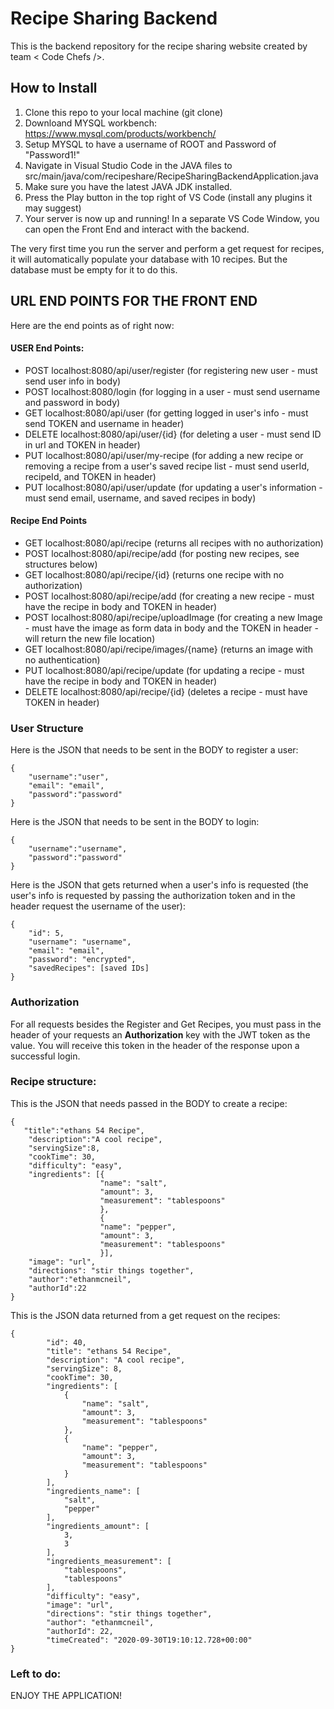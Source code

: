 # Recipe Sharing Backend
This is the backend repository for the recipe sharing website created by team < Code Chefs />.

## How to Install
1. Clone this repo to your local machine (git clone)
2. Downloand MYSQL workbench: https://www.mysql.com/products/workbench/
3. Setup MYSQL to have a username of ROOT and Password of "Password1!"
4. Navigate in Visual Studio Code in the JAVA files to src/main/java/com/recipeshare/RecipeSharingBackendApplication.java
5. Make sure you have the latest JAVA JDK installed.
6. Press the Play button in the top right of VS Code (install any plugins it may suggest)
7. Your server is now up and running! In a separate VS Code Window, you can open the Front End and interact with the backend.

The very first time you run the server and perform a get request for recipes, it will automatically populate your database with 10 recipes. But the database must be empty for it to do this.

## URL END POINTS FOR THE FRONT END
Here are the end points as of right now:

#### USER End Points:
- POST localhost:8080/api/user/register (for registering new user - must send user info in body)
- POST localhost:8080/login (for logging in a user - must send username and password in body)
- GET localhost:8080/api/user (for getting logged in user's info - must send TOKEN and username in header)
- DELETE localhost:8080/api/user/{id} (for deleting a user - must send ID in url and TOKEN in header)
- PUT localhost:8080/api/user/my-recipe (for adding a new recipe or removing a recipe from a user's saved recipe list - must send userId, recipeId, and TOKEN in header)
- PUT localhost:8080/api/user/update (for updating a user's information - must send email, username, and saved recipes in body)

#### Recipe End Points
- GET localhost:8080/api/recipe (returns all recipes with no authorization)
- POST localhost:8080/api/recipe/add (for posting new recipes, see structures below)
- GET localhost:8080/api/recipe/{id} (returns one recipe with no authorization)
- POST localhost:8080/api/recipe/add (for creating a new recipe - must have the recipe in body and TOKEN in header)
- POST localhost:8080/api/recipe/uploadImage (for creating a new Image - must have the image as form data in body and the TOKEN in header - will return the new file location)
- GET localhost:8080/api/recipe/images/{name} (returns an image with no authentication)
- PUT localhost:8080/api/recipe/update (for updating a recipe - must have the recipe in body and TOKEN in header)
- DELETE localhost:8080/api/recipe/{id} (deletes a recipe - must have TOKEN in header)



### User Structure
Here is the JSON that needs to be sent in the BODY to register a user:
```
{
    "username":"user",
    "email": "email",
    "password":"password"
}
```
Here is the JSON that needs to be sent in the BODY to login:
```
{
    "username":"username",
    "password":"password"
}
```
Here is the JSON that gets returned when a user's info is requested (the user's info is requested by passing the authorization token and in the header request the username of the user):
```
{
    "id": 5,
    "username": "username",
    "email": "email",
    "password": "encrypted",
    "savedRecipes": [saved IDs]
}
```

### Authorization
For all requests besides the Register and Get Recipes, you must pass in the header of your requests an **Authorization** key with the JWT token as the value. You will receive this token in the header of the response upon a successful login.

### Recipe structure:
This is the JSON that needs passed in the BODY to create a recipe:
```
{
   "title":"ethans 54 Recipe",
    "description":"A cool recipe",
    "servingSize":8,
    "cookTime": 30,
	"difficulty": "easy",
    "ingredients": [{
                    "name": "salt",
                    "amount": 3,
                    "measurement": "tablespoons"
                    },
                    {
                    "name": "pepper",
                    "amount": 3,
                    "measurement": "tablespoons"
                    }],
	"image": "url",
	"directions": "stir things together",
	"author":"ethanmcneil",
	"authorId":22
}
```

This is the JSON data returned from a get request on the recipes:
```
{
        "id": 40,
        "title": "ethans 54 Recipe",
        "description": "A cool recipe",
        "servingSize": 8,
        "cookTime": 30,
        "ingredients": [
            {
                "name": "salt",
                "amount": 3,
                "measurement": "tablespoons"
            },
            {
                "name": "pepper",
                "amount": 3,
                "measurement": "tablespoons"
            }
        ],
        "ingredients_name": [
            "salt",
            "pepper"
        ],
        "ingredients_amount": [
            3,
            3
        ],
        "ingredients_measurement": [
            "tablespoons",
            "tablespoons"
        ],
        "difficulty": "easy",
        "image": "url",
        "directions": "stir things together",
        "author": "ethanmcneil",
        "authorId": 22,
        "timeCreated": "2020-09-30T19:10:12.728+00:00"
}
```

### Left to do:
ENJOY THE APPLICATION!
